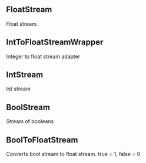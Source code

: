 ## FloatStream

Float stream.

## IntToFloatStreamWrapper

Integer to float stream adapter

## IntStream

Int stream

## BoolStream

Stream of booleans

## BoolToFloatStream

Converts bool stream to float stream. true = 1, false = 0